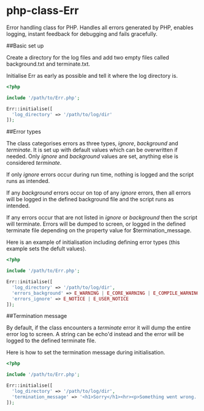 # php-class-Err

Error handling class for PHP. Handles all errors generated by PHP, enables logging, instant feedback for debugging and fails gracefully.

##Basic set up

Create a directory for the log files and add two empty files called background.txt and terminate.txt.

Initialise Err as early as possible and tell it where the log directory is.

```php
<?php

include '/path/to/Err.php';

Err::initialise([
  'log_directory' => '/path/to/log/dir'
]);

```

##Error types

The class categorises errors as three types, *ignore*, *background* and *terminate*. It is set up with default values which can be overwritten if needed. Only *ignore* and *background* values are set, anything else is considered *terminate*.

If only *ignore* errors occur during run time, nothing is logged and the script runs as intended.

If any *background* errors occur on top of any *ignore* errors, then all errors will be logged in the defined background file and the script runs as intended.

If any errors occur that are not listed in *ignore* or *background* then the script will terminate. Errors will be dumped to screen, or logged in the defined terminate file depending on the property value for $termination_message.

Here is an example of initialisation including defining error types (this example sets the defult values).

```php
<?php

include '/path/to/Err.php';

Err::initialise([
  'log_directory' => '/path/to/log/dir',
  'errors_background' => E_WARNING | E_CORE_WARNING | E_COMPILE_WARNING | E_USER_WARNING | E_DEPRECATED | E_USER_DEPRECATED,
  'errors_ignore' => E_NOTICE | E_USER_NOTICE
]);

```

##Termination message

By default, if the class encounters a *terminate* error it will dump the entire error log to screen. A string can be echo'd instead and the error will be logged to the defined terminate file. 

Here is how to set the termination message during initialisation.

```php
<?php

include '/path/to/Err.php';

Err::initialise([
  'log_directory' => '/path/to/log/dir',
  'termination_message' => '<h1>Sorry</h1><hr><p>Something went wrong. We have logged the error.</p>'
]);

```
